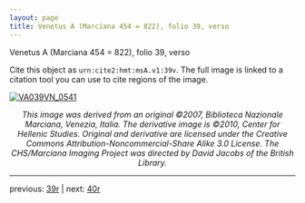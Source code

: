 ```yaml
---
layout: page
title: Venetus A (Marciana 454 = 822), folio 39, verso
---
```


Venetus A (Marciana 454 = 822), folio 39, verso

Cite this object as `urn:cite2:hmt:msA.v1:39v`.  The full image is linked to a citation tool you can use to cite regions of the image.

[![VA039VN_0541](http://www.homermultitext.org/iipsrv?IIIF=/project/homer/pyramidal/deepzoom/hmt/vaimg/2017a/VA039VN_0541.tif/full/800,/0/default.jpg)](http://www.homermultitext.org/ict2/?urn=urn:cite2:hmt:vaimg.2017a:VA039VN_0541) 

<p style="text-align: center; font-style: italic;">This image was derived from an original ©2007, Biblioteca Nazionale Marciana, Venezia, Italia. The derivative image is ©2010, Center for Hellenic Studies. Original and derivative are licensed under the Creative Commons Attribution-Noncommercial-Share Alike 3.0 License. The CHS/Marciana Imaging Project was directed by David Jacobs of the British Library.</p>

---

previous: [39r](../39r/) | next: [40r](../40r/)